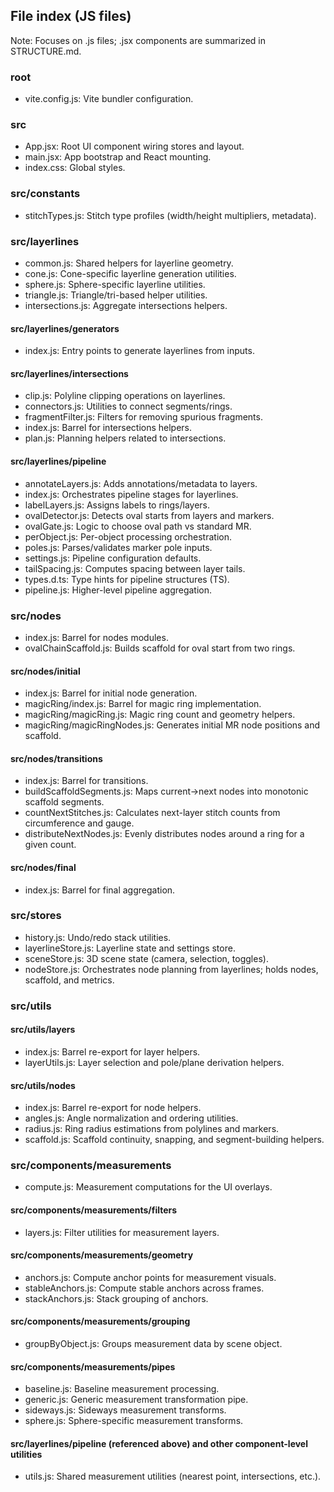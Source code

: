 ## File index (JS files)

Note: Focuses on .js files; .jsx components are summarized in STRUCTURE.md.

### root
- vite.config.js: Vite bundler configuration.

### src
- App.jsx: Root UI component wiring stores and layout.
- main.jsx: App bootstrap and React mounting.
- index.css: Global styles.

### src/constants
- stitchTypes.js: Stitch type profiles (width/height multipliers, metadata).

### src/layerlines
- common.js: Shared helpers for layerline geometry.
- cone.js: Cone-specific layerline generation utilities.
- sphere.js: Sphere-specific layerline utilities.
- triangle.js: Triangle/tri-based helper utilities.
- intersections.js: Aggregate intersections helpers.

#### src/layerlines/generators
- index.js: Entry points to generate layerlines from inputs.

#### src/layerlines/intersections
- clip.js: Polyline clipping operations on layerlines.
- connectors.js: Utilities to connect segments/rings.
- fragmentFilter.js: Filters for removing spurious fragments.
- index.js: Barrel for intersections helpers.
- plan.js: Planning helpers related to intersections.

#### src/layerlines/pipeline
- annotateLayers.js: Adds annotations/metadata to layers.
- index.js: Orchestrates pipeline stages for layerlines.
- labelLayers.js: Assigns labels to rings/layers.
- ovalDetector.js: Detects oval starts from layers and markers.
- ovalGate.js: Logic to choose oval path vs standard MR.
- perObject.js: Per-object processing orchestration.
- poles.js: Parses/validates marker pole inputs.
- settings.js: Pipeline configuration defaults.
- tailSpacing.js: Computes spacing between layer tails.
- types.d.ts: Type hints for pipeline structures (TS).
- pipeline.js: Higher-level pipeline aggregation.

### src/nodes
- index.js: Barrel for nodes modules.
- ovalChainScaffold.js: Builds scaffold for oval start from two rings.

#### src/nodes/initial
- index.js: Barrel for initial node generation.
- magicRing/index.js: Barrel for magic ring implementation.
- magicRing/magicRing.js: Magic ring count and geometry helpers.
- magicRing/magicRingNodes.js: Generates initial MR node positions and scaffold.

#### src/nodes/transitions
- index.js: Barrel for transitions.
- buildScaffoldSegments.js: Maps current→next nodes into monotonic scaffold segments.
- countNextStitches.js: Calculates next-layer stitch counts from circumference and gauge.
- distributeNextNodes.js: Evenly distributes nodes around a ring for a given count.

#### src/nodes/final
- index.js: Barrel for final aggregation.

### src/stores
- history.js: Undo/redo stack utilities.
- layerlineStore.js: Layerline state and settings store.
- sceneStore.js: 3D scene state (camera, selection, toggles).
- nodeStore.js: Orchestrates node planning from layerlines; holds nodes, scaffold, and metrics.

### src/utils

#### src/utils/layers
- index.js: Barrel re-export for layer helpers.
- layerUtils.js: Layer selection and pole/plane derivation helpers.

#### src/utils/nodes
- index.js: Barrel re-export for node helpers.
- angles.js: Angle normalization and ordering utilities.
- radius.js: Ring radius estimations from polylines and markers.
- scaffold.js: Scaffold continuity, snapping, and segment-building helpers.

### src/components/measurements
- compute.js: Measurement computations for the UI overlays.

#### src/components/measurements/filters
- layers.js: Filter utilities for measurement layers.

#### src/components/measurements/geometry
- anchors.js: Compute anchor points for measurement visuals.
- stableAnchors.js: Compute stable anchors across frames.
- stackAnchors.js: Stack grouping of anchors.

#### src/components/measurements/grouping
- groupByObject.js: Groups measurement data by scene object.

#### src/components/measurements/pipes
- baseline.js: Baseline measurement processing.
- generic.js: Generic measurement transformation pipe.
- sideways.js: Sideways measurement transforms.
- sphere.js: Sphere-specific measurement transforms.

#### src/layerlines/pipeline (referenced above) and other component-level utilities
- utils.js: Shared measurement utilities (nearest point, intersections, etc.).


